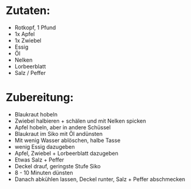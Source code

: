 


Zutaten:
================
  * Rotkopf, 1 Pfund
  * 1x Apfel
  * 1x Zwiebel
  * Essig
  * Öl
  * Nelken
  * Lorbeerblatt
  * Salz / Peffer


Zubereitung:
=================

 * Blaukraut hobeln
 * Zwiebel halbieren + schälen und mit Nelken spicken
 * Apfel hobeln, aber in andere Schüssel
 * Blaukraut im Siko mit Öl andünsten
 * Mit wenig Wasser ablöschen, halbe Tasse
 * wenig Essig dazugeben
 * Apfel, Zwiebel + Lorbeerblatt dazugeben
 * Etwas Salz + Peffer
 * Deckel drauf, geringste Stufe Siko
 * 8 - 10 Minuten dünsten
 * Danach abkühlen lassen, Deckel runter, Salz + Peffer abschmecken

